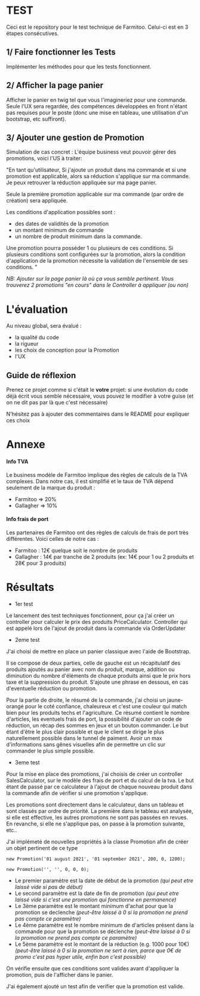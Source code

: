 # TEST

Ceci est le repository pour le test technique de Farmitoo.
Celui-ci est en 3 étapes consécutives.

## 1/ Faire fonctionner les Tests  
Implémenter les méthodes pour que les tests fonctionnent.

## 2/ Afficher la page panier
Afficher le panier en twig tel que vous l'imagineriez pour une commande.
Seule l'UX sera regardée, des compétences développées en front n'étant pas requises pour le poste (donc une mise en tableau, une utilisation d'un bootstrap, etc suffiront).

## 3/ Ajouter une gestion de Promotion
Simulation de cas concret : L'équipe business veut pouvoir gérer des promotions, voici l'US à traiter: 

"En tant qu'utilisateur,
Si j'ajoute un produit dans ma commande et si une promotion est applicable, alors sa réduction s'applique sur ma commande. Je peux retrouver la réduction appliquée sur ma page panier.

Seule la première promotion applicable sur ma commande (par ordre de création) sera appliquée.

Les conditions d'application possibles sont :
- des dates de validités de la promotion
- un montant minimum de commande 
- un nombre de produit minimum dans la commande.

Une promotion pourra posséder 1 ou plusieurs de ces conditions. Si plusieurs conditions sont configurées sur la promotion, alors la condition d'application de la promotion nécessite la validation de l'ensemble de ses conditions.
"

*NB: Ajouter sur la page panier là où ça vous semble pertinent. Vous trouverez 2 promotions "en cours" dans le Controller à appliquer (ou non)*


# L'évaluation
Au niveau global, sera évalué :
- la qualité du code
- la rigueur
- les choix de conception pour la Promotion
- l'UX

## Guide de réflexion
Prenez ce projet comme si c'était le **votre** projet: si une évolution du code déjà écrit vous semble nécessaire, vous pouvez le modifier à votre guise
(et on ne dit pas par là que c'est nécessaire)

N'hésitez pas à ajouter des commentaires dans le README pour expliquer ces choix


# Annexe


#### Info TVA
Le business modèle de Farmitoo implique des règles de calculs de la TVA complexes.
Dans notre cas, il est simplifié et le taux de TVA dépend seulement de la marque du produit :
- Farmitoo => 20%
- Gallagher => 10%

#### Info frais de port
Les partenaires de Farmitoo ont des règles de calculs de frais de port très différentes. 
Voici celles de notre cas :
- Farmitoo : 12€ quelque soit le nombre de produits
- Gallagher : 14€ par tranche de 2 produits (ex: 14€ pour 1 ou 2 produits et 28€ pour 3 produits)

# Résultats

* 1er test

Le lancement des test techniques fonctionnent, pour ça j'ai créer un controller pour calculer le prix des produits PriceCalculator. Controller qui est appelé lors de l'ajout de produit dans la commande via OrderUpdater

* 2eme test

J'ai choisi de mettre en place un panier classique avec l'aide de Bootstrap.

Il se compose de deux parties, celle de gauche est un récapitulatif des produits ajoutés au panier avec nom du produit, marque, addition ou diminution du nombre d'éléments de chaque produits ainsi que le prix hors taxe et la suppression du produit.
S'ajoute une phrase en dessous, en cas d'eventuelle réduction ou promotion.

Pour la partie de droite, le résumé de la commande, j'ai choisi un jaune-orangé pour le coté confiance, chaleureux et c'est une couleur qui match bien pour les produits techs et l'agriculture. Ce résumé contient le nombre d'articles, les eventuels frais de port, la possibilité d'ajouter un code de réduction, un récap des sommes en jeux et un bouton commander. Le but étant d'être le plus clair possible et que le client se dirige le plus naturellement possible dans le tunnel de paiment. Avoir un max d'informations sans gênes visuelles afin de permettre un clic sur commander le plus simple possible.

* 3eme test

Pour la mise en place des promotions,  j'ai choisis de créer un controller SalesCalculator, sur le modèle des frais de port et du calcul de la tva. Le but étant de passé par ce calculateur à l'ajout de chaque nouveau produit dans la commande afin de vérifier si une promotion s'applique.

Les promotions sont directement dans le calculateur, dans un tableau et sont classés par ordre de priorité. La première dans le tableau est analysée, si elle est effective, les autres promotions ne sont pas passées en revues. En revanche, si elle ne s'applique pas, on passe à la promotion suivante, etc..

J'ai implémeté de nouvelles propriétés à la classe Promotion afin de créer un objet pertinent de ce type

`new Promotion('01 august 2021', '01 september 2021', 200, 0, 1200);`

`new Promotion('', '', 0, 0, 0);`

* Le premier paramètre est la date de début de la promotion *(qui peut etre laissé vide si pas de début)*
* Le second paramètre est la date de fin de promotion *(qui peut etre laissé vide si c'est une promotion qui fonctionne en permanence)*
* Le 3ème paramètre est le montant minimum d'achat pour que la promotion se declenche *(peut-être laissé à 0 si la promotion ne prend pas compte ce paramètre)*
* Le 4ème paramètre est le nombre minimum de d'articles présent dans la commande pour que la promotion se déclenche *(peut-être laissé à 0 si la promotion ne prend pas compte ce paramètre)*
* Le 5ème paramètre est le montant de la réduction (e.g. 1000 pour 10€) *(peut-être laissé à 0 si la promotion ne sert à rien, parce que 0€ de promo c'est pas hyper utile, enfin bon c'est possible)*

On vérifie ensuite que ces conditions sont valides avant d'appliquer la promotion, puis de l'afficher dans le panier.

J'ai également ajouté un test afin de verifier que la promotion est valide.

